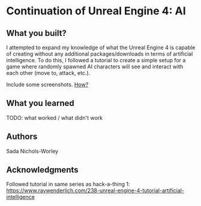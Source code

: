 # Continuation of Unreal Engine 4: AI


## What you built? 

I attempted to expand my knowledge of what the Unreal Engine 4 is capable of creating without any additional packages/downloads in terms of artificial intelligence. To do this, I followed a tutorial to create a simple setup for a game where randomly spawned AI characters will see and interact with each other (move to, attack, etc.).

Include some screenshots.
[How?](https://help.github.com/articles/about-readmes/#relative-links-and-image-paths-in-readme-files)


## What you learned

TODO: what worked / what didn't work

## Authors

Sada Nichols-Worley

## Acknowledgments

Followed tutorial in same series as hack-a-thing 1: https://www.raywenderlich.com/238-unreal-engine-4-tutorial-artificial-intelligence
